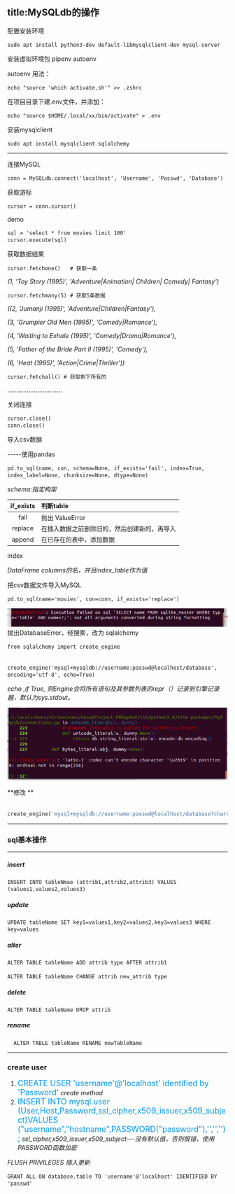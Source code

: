 title:MySQLdb的操作
-----
配置安装环境

	sudo apt install python3-dev default-libmysqlclient-dev mysql-server
    
安装虚拟环境包 pipenv autoenv

autoenv 用法：
	
    echo "source 'which activate.sh'" >> .zshrc
    
在项目目录下建.env文件，并添加：
	
    echo "source $HOME/.local/xx/bin/activate" > .env
    
 安装mysqlclient
 	
    sudo apt install mysqlclient sqlalchemy
    

-------
连接MySQL

	conn = MySQLdb.connect('localhost', 'Username', 'Passwd', 'Database')
    
获取游标

	cursor = conn.cursor()
    
demo

	sql = 'select * from movies limit 100'
    cursor.execute(sql)
    
获取数据结果

    cursor.fetchone()	# 获取一条
    
*(1, 'Toy Story (1995)', 'Adventure|Animation| Children| Comedy| Fantasy')*
    
    cursor.fetchmany(5) # 获取5条数据
    
*((2, 'Jumanji (1995)', 'Adventure|Children|Fantasy'),*
 
 *(3, 'Grumpier Old Men (1995)', 'Comedy|Romance'),*

*(4, 'Waiting to Exhale (1995)', 'Comedy|Drama|Romance'),*
 
 *(5, 'Father of the Bride Part II (1995)', 'Comedy'),*

*(6, 'Heat (1995)', 'Action|Crime|Thriller'))*

    cursor.fetchall() # 获取剩下所有的
    
  ...............................
  
 关闭连接 
 
    cursor.close()
    conn.close()
    
导入csv数据

-----使用pandas

	pd.to_sql(name, con, schema=None, if_exists='fail', index=True, index_label=None, chunksize=None, dtype=None)


*schema:指定构架*

|if_exists | 判断table                                |
|:----:     | :----                                    |
|fail      | 抛出 ValueError|
|replace   | 在插入数据之前删除旧的，然后创建新的，再导入                                                    |
|append    | 在已存在的表中，添加数据                 |

index

*DataFrame columns的名，并且index_lable作为值*

把csv数据文件导入MySQL

	pd.to_sql(name='movies', con=conn, if_exists='replace')
    
 ![error](./images/error.png)
 抛出DatabaseError，经搜索，改为 sqlalchemy
 
 	from sqlalchemy import create_engine
    
 
 	create_engine('mysql+mysqldb://username:passwd@localhost/database', encoding='utf-8', echo=True)
    
 *echo ,if True, 则Engine会将所有语句及其参数列表的repr（）记录到引擎记录器，默认为sys.stdout。*
 
 ![error2](./images/error2.png)
 
 
**修改 **
	
```Python

create_engine('mysql+mysqldb://username:passwd@localhost/database?charset=utf8', encoding='utf8', echo=True)
```

----
### sql基本操作
-----

##### insert 

	INSERT INTO tableNmae (attrib1,attrib2,attrib3) VALUES (values1,values2,values3)

##### update

	UPDATE tableName SET key1=values1,key2=values2,key3=values3 WHERE key=values
    
  ##### alter
  
  	ALTER TABLE tableName ADD attrib type AFTER attrib1
    
    ALTER TABLE tableName CHANGE attrib new_attrib type
    
  ##### delete
  
  	ALTER TABLE tableName DROP attrib
    
  ##### rename
  
	  ALTER TABLE tableName RENAME newTableName
      
   
   ------------------------------
   
   ### create user
   
  1. <font color=#0099ff size=4>CREATE USER 'username'@'localhost' identified by 'Password'</font>     *create method*
  2.	<font color=#0099ff size=4>INSERT INTO mysql.user (User,Host,Password,ssl_cipher,x509_issuer,x509_subject)VALUES ("username","hostname",PASSWORD("password"),'','','');</font>
   *ssl_cipher,x509_issuer,x509_subject---没有默认值，否则报错，使用PASSWORD函数加密*
   
 
*FLUSH PRIVILEGES*  *插入更新*

	GRANT ALL ON database.table TO 'username'@'localhost' IDENTIFIED BY 'passwd'
    
 